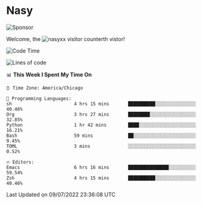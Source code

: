 # Nasy

<!--
<p align="center">
<img height="200" src="https://github-readme-stats.vercel.app/api?username=nasyxx&count_private=true&show_icons=true&theme=dracula&include_all_commits=true"/>
<img height="200" src="https://github-readme-stats.vercel.app/api/top-langs/?username=nasyxx&theme=dracula&hide=html,jupyter+notebook&count_private=true&show_icons=true"/>
</p>

  
----------------
-->

![Sponsor](https://img.shields.io/static/v1.svg?label=Sponsor&message=%E2%9D%A4&logo=GitHub&style=flat&color=pink)
 
Welcome, the ![nasyxx visitor counter](https://count.getloli.com/get/@nasyxx?theme=rule34)th vistor!
 
<!--START_SECTION:waka-->
![Code Time](http://img.shields.io/badge/Code%20Time-2%2C507%20hrs%2037%20mins-blue)

![Lines of code](https://img.shields.io/badge/From%20Hello%20World%20I%27ve%20Written-5%20Million%20lines%20of%20code-blue)

📊 **This Week I Spent My Time On** 

```text
⌚︎ Time Zone: America/Chicago

💬 Programming Languages: 
sh                       4 hrs 15 mins       ██████████░░░░░░░░░░░░░░░   40.46% 
Org                      3 hrs 27 mins       ████████░░░░░░░░░░░░░░░░░   32.85% 
Python                   1 hr 42 mins        ████░░░░░░░░░░░░░░░░░░░░░   16.21% 
Bash                     59 mins             ██░░░░░░░░░░░░░░░░░░░░░░░   9.45% 
TOML                     3 mins              ░░░░░░░░░░░░░░░░░░░░░░░░░   0.52%

🔥 Editors: 
Emacs                    6 hrs 16 mins       ███████████████░░░░░░░░░░   59.54% 
Zsh                      4 hrs 15 mins       ██████████░░░░░░░░░░░░░░░   40.46%

```


 Last Updated on 09/07/2022 23:36:08 UTC
<!--END_SECTION:waka-->

<!-- ![visitors](https://visitor-badge.laobi.icu/badge?page_id=nasyxx.nasyxx) -->
